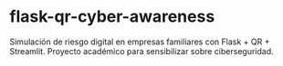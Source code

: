 # flask-qr-cyber-awareness
Simulación de riesgo digital en empresas familiares con Flask + QR + Streamlit. Proyecto académico para sensibilizar sobre ciberseguridad.
